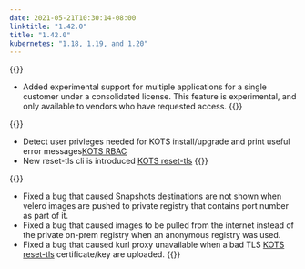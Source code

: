 ```yaml
---
date: 2021-05-21T10:30:14-08:00
linktitle: "1.42.0"
title: "1.42.0"
kubernetes: "1.18, 1.19, and 1.20"
---
```

{{<features>}}
* Added experimental support for multiple applications for a single customer under a consolidated license. This feature is experimental, and only available to vendors who have requested access.
{{</features>}}

{{<changes>}}
* Detect user privleges needed for KOTS install/upgrade and print useful error messages[KOTS RBAC](/vendor/packaging/rbac/)
* New reset-tls cli is introduced [KOTS reset-tls](/kots-cli/reset-tls) 
{{</changes>}}

{{<fixes>}}
* Fixed a bug that caused Snapshots destinations are not shown when velero images are pushed to private registry that contains port number as part of it.
* Fixed a bug that caused images to be pulled from the internet instead of the private on-prem registry when an anonymous registry was used.
* Fixed a bug that caused kurl proxy unavailable when a bad TLS [KOTS reset-tls](/kots-cli/reset-tls) certificate/key are uploaded.
{{</fixes>}}
